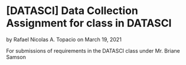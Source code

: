 # [DATASCI] Data Collection Assignment for class in DATASCI
by Rafael Nicolas A. Topacio on March 19, 2021

For submissions of requirements in the DATASCI class under Mr. Briane Samson
